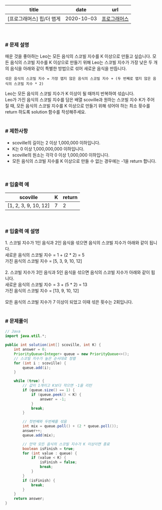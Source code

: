 |title|date|url|
|---|---|---|
|[프로그래머스] 힙/더 맵게|2020-10-03|[프로그래머스](https://school.programmers.co.kr/learn/courses/30/lessons/42626)|

<br>

### # 문제 설명
매운 것을 좋아하는 Leo는 모든 음식의 스코빌 지수를 K 이상으로 만들고 싶습니다. 모든 음식의 스코빌 지수를 K 이상으로 만들기 위해 Leo는 스코빌 지수가 가장 낮은 두 개의 음식을 아래와 같이 특별한 방법으로 섞어 새로운 음식을 만듭니다.
```
섞은 음식의 스코빌 지수 = 가장 맵지 않은 음식의 스코빌 지수 + (두 번째로 맵지 않은 음식의 스코빌 지수 * 2)
```
Leo는 모든 음식의 스코빌 지수가 K 이상이 될 때까지 반복하여 섞습니다.<br>
Leo가 가진 음식의 스코빌 지수를 담은 배열 scoville과 원하는 스코빌 지수 K가 주어질 때, 모든 음식의 스코빌 지수를 K 이상으로 만들기 위해 섞어야 하는 최소 횟수를 return 하도록 solution 함수를 작성해주세요.<br>
<br>

### # 제한사항
- scoville의 길이는 2 이상 1,000,000 이하입니다.
- K는 0 이상 1,000,000,000 이하입니다.
- scoville의 원소는 각각 0 이상 1,000,000 이하입니다.
- 모든 음식의 스코빌 지수를 K 이상으로 만들 수 없는 경우에는 -1을 return 합니다.

<br>

### # 입출력 예

| scoville | K | return |
| --- | --- | --- |
| \[1, 2, 3, 9, 10, 12\] | 7 | 2 |

<br>

### # 입출력 예 설명
1\. 스코빌 지수가 1인 음식과 2인 음식을 섞으면 음식의 스코빌 지수가 아래와 같이 됩니다.<br>
새로운 음식의 스코빌 지수 = 1 + (2 * 2) = 5<br>
가진 음식의 스코빌 지수 = [5, 3, 9, 10, 12]<br>
<br>
2\. 스코빌 지수가 3인 음식과 5인 음식을 섞으면 음식의 스코빌 지수가 아래와 같이 됩니다.<br>
새로운 음식의 스코빌 지수 = 3 + (5 * 2) = 13<br>
가진 음식의 스코빌 지수 = [13, 9, 10, 12]<br>
<br>
모든 음식의 스코빌 지수가 7 이상이 되었고 이때 섞은 횟수는 2회입니다.<br>
<br>

### # 문제풀이
```java
// Java
import java.util.*;

public int solution(int[] scoville, int K) {
    int answer = 0;
    PriorityQueue<Integer> queue = new PriorityQueue<>();
    // 스코빌 지수가 높은 순서대로 정렬
    for (int i : scoville) {
        queue.add(i);
    }

    while (true) {
        // 값이 1개이고 K보다 작으면 -1을 리턴
        if (queue.size() == 1) {
            if (queue.peek() < K) {
                answer = -1;
            }
            break;
        }

        // 첫번째와 두번째를 섞음
        int mix = queue.poll() + (2 * queue.poll());
        answer++;
        queue.add(mix);

        // 만약 모든 음식의 스코빌 지수가 K 이상이면 종료
        boolean isFinish = true;            
        for (int value : queue) {
            if (value < K) {
                isFinish = false;
                break;
            }
        }
        if (isFinish) {
            break;
        }
    }
    return answer;
}
```